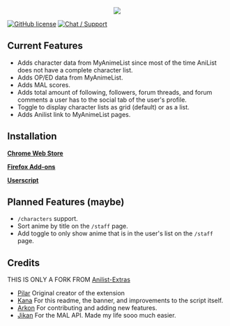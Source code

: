 <div align="center">
	<img src="https://lolisafe.moe/pKK0BwTG.png" />
</div>

[![GitHub license](https://img.shields.io/badge/License-MIT-blue.svg?style=flat-square)](https://raw.githubusercontent.com/kanadeko/Kuro/master/LICENSE)
[![Chat / Support](https://img.shields.io/badge/Support-Discord-7289DA.svg?style=flat-square)](https://discord.gg/G6pRS4b)

## Current Features

 - Adds character data from MyAnimeList since most of the time AniList does not have a complete character list.
 - Adds OP/ED data from MyAnimeList.
 - Adds MAL scores.
 - Adds total amount of following, followers, forum threads, and forum comments a user has to the social tab of the user's profile.
 - Toggle to display character lists as grid (default) or as a list.
 - Adds Anilist link to MyAnimeList pages.

## Installation

[**Chrome Web Store**](-)

[**Firefox Add-ons**](-)

[**Userscript**](-)

## Planned Features (maybe)

- `/characters` support.
- Sort anime by title on the `/staff` page.
- Add toggle to only show anime that is in the user's list on the `/staff` page.

## Credits
THIS IS ONLY A FORK FROM [Anilist-Extras](https://github.com/pilar6195/AniList-Extras)
- [Pilar](https://github.com/pilar6195) Original creator of the extension
- [Kana](https://github.com/Pitu) For this readme, the banner, and improvements to the script itself.
- [Arkon](https://github.com/arkon) For contributing and adding new features.
- [Jikan](https://jikan.moe/) For the MAL API. Made my life sooo much easier.
